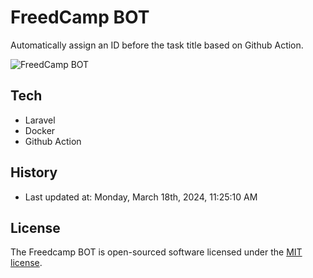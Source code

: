 # FreedCamp BOT

Automatically assign an ID before the task title based on Github Action.

![FreedCamp BOT](https://repository-images.githubusercontent.com/737932867/7d34798b-2680-471c-b089-a78a718d3d6a)

## Tech

- Laravel
- Docker
- Github Action

## History

- Last updated at: Monday, March 18th, 2024, 11:25:10 AM

## License

The Freedcamp BOT is open-sourced software licensed under the [MIT license](https://opensource.org/licenses/MIT).

